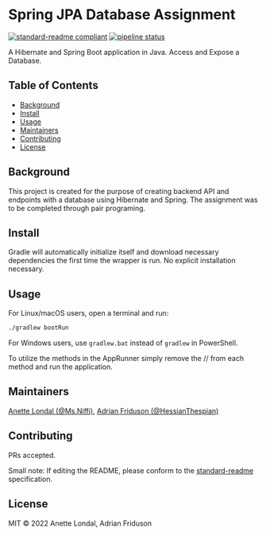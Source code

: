 # Spring JPA Database Assignment

[![standard-readme compliant](https://img.shields.io/badge/standard--readme-OK-green.svg?style=flat-square)](https://github.com/RichardLitt/standard-readme)
[![pipeline status](https://gitlab.com/noroff-accelerate/java/projects/spring-with-ci/badges/master/pipeline.svg)](https://gitlab.com/LucasPersson/web-api-and-database-with-spring/-/pipelines)

A Hibernate and Spring Boot application in Java. Access and Expose a Database.

## Table of Contents

- [Background](#background)
- [Install](#install)
- [Usage](#usage)
- [Maintainers](#maintainers)
- [Contributing](#contributing)
- [License](#license)

## Background

This project is created for the purpose of creating backend API and endpoints with a database using Hibernate and
Spring.
The assignment was to be completed through pair programing.

## Install

Gradle will automatically initialize itself and download necessary dependencies the first time the wrapper is run. No
explicit installation necessary.

## Usage

For Linux/macOS users, open a terminal and run:

```sh
./gradlew bootRun
```

For Windows users, use `gradlew.bat` instead of `gradlew` in PowerShell.

To utilize the methods in the AppRunner simply remove the // from each method and run the application.

## Maintainers

[Anette Londal (@Ms.Niffi)](https://gitlab.com/Ms.Niffi), [Adrian Friduson (@HessianThespian)](https://gitlab.com/HessianThespian)

## Contributing

PRs accepted.

Small note: If editing the README, please conform to
the [standard-readme](https://github.com/RichardLitt/standard-readme) specification.

## License

MIT © 2022 Anette Londal, Adrian Friduson